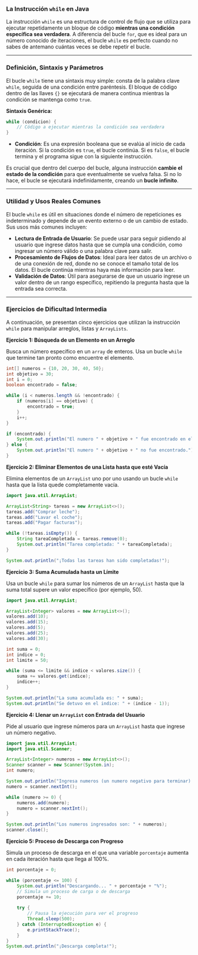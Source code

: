 ### La Instrucción `while` en Java

La instrucción `while` es una estructura de control de flujo que se utiliza para ejecutar repetidamente un bloque de código **mientras una condición específica sea verdadera**. A diferencia del bucle `for`, que es ideal para un número conocido de iteraciones, el bucle `while` es perfecto cuando no sabes de antemano cuántas veces se debe repetir el bucle.

-----

### Definición, Sintaxis y Parámetros

El bucle `while` tiene una sintaxis muy simple: consta de la palabra clave `while`, seguida de una condición entre paréntesis. El bloque de código dentro de las llaves `{}` se ejecutará de manera continua mientras la condición se mantenga como `true`.

**Sintaxis Genérica:**

```java
while (condicion) {
    // Código a ejecutar mientras la condición sea verdadera
}
```

  * **Condición**: Es una expresión booleana que se evalúa al inicio de cada iteración. Si la condición es `true`, el bucle continúa. Si es `false`, el bucle termina y el programa sigue con la siguiente instrucción.

Es crucial que dentro del cuerpo del bucle, alguna instrucción **cambie el estado de la condición** para que eventualmente se vuelva falsa. Si no lo hace, el bucle se ejecutará indefinidamente, creando un **bucle infinito**.

-----

### Utilidad y Usos Reales Comunes

El bucle `while` es útil en situaciones donde el número de repeticiones es indeterminado y depende de un evento externo o de un cambio de estado. Sus usos más comunes incluyen:

  * **Lectura de Entrada de Usuario**: Se puede usar para seguir pidiendo al usuario que ingrese datos hasta que se cumpla una condición, como ingresar un número válido o una palabra clave para salir.
  * **Procesamiento de Flujos de Datos**: Ideal para leer datos de un archivo o de una conexión de red, donde no se conoce el tamaño total de los datos. El bucle continúa mientras haya más información para leer.
  * **Validación de Datos**: Útil para asegurarse de que un usuario ingrese un valor dentro de un rango específico, repitiendo la pregunta hasta que la entrada sea correcta.

-----

### Ejercicios de Dificultad Intermedia

A continuación, se presentan cinco ejercicios que utilizan la instrucción `while` para manipular arreglos, listas y `ArrayLists`.

**Ejercicio 1: Búsqueda de un Elemento en un Arreglo**

Busca un número específico en un `array` de enteros. Usa un bucle `while` que termine tan pronto como encuentre el elemento.

```java
int[] numeros = {10, 20, 30, 40, 50};
int objetivo = 30;
int i = 0;
boolean encontrado = false;

while (i < numeros.length && !encontrado) {
    if (numeros[i] == objetivo) {
        encontrado = true;
    }
    i++;
}

if (encontrado) {
    System.out.println("El numero " + objetivo + " fue encontrado en el arreglo.");
} else {
    System.out.println("El numero " + objetivo + " no fue encontrado.");
}
```

**Ejercicio 2: Eliminar Elementos de una Lista hasta que esté Vacía**

Elimina elementos de un `ArrayList` uno por uno usando un bucle `while` hasta que la lista quede completamente vacía.

```java
import java.util.ArrayList;

ArrayList<String> tareas = new ArrayList<>();
tareas.add("Comprar leche");
tareas.add("Lavar el coche");
tareas.add("Pagar facturas");

while (!tareas.isEmpty()) {
    String tareaCompletada = tareas.remove(0);
    System.out.println("Tarea completada: " + tareaCompletada);
}

System.out.println("¡Todas las tareas han sido completadas!");
```

**Ejercicio 3: Suma Acumulada hasta un Límite**

Usa un bucle `while` para sumar los números de un `ArrayList` hasta que la suma total supere un valor específico (por ejemplo, 50).

```java
import java.util.ArrayList;

ArrayList<Integer> valores = new ArrayList<>();
valores.add(10);
valores.add(15);
valores.add(5);
valores.add(25);
valores.add(30);

int suma = 0;
int indice = 0;
int limite = 50;

while (suma <= limite && indice < valores.size()) {
    suma += valores.get(indice);
    indice++;
}

System.out.println("La suma acumulada es: " + suma);
System.out.println("Se detuvo en el indice: " + (indice - 1));
```

**Ejercicio 4: Llenar un `ArrayList` con Entrada del Usuario**

Pide al usuario que ingrese números para un `ArrayList` hasta que ingrese un número negativo.

```java
import java.util.ArrayList;
import java.util.Scanner;

ArrayList<Integer> numeros = new ArrayList<>();
Scanner scanner = new Scanner(System.in);
int numero;

System.out.println("Ingresa numeros (un numero negativo para terminar):");
numero = scanner.nextInt();

while (numero >= 0) {
    numeros.add(numero);
    numero = scanner.nextInt();
}

System.out.println("Los numeros ingresados son: " + numeros);
scanner.close();
```

**Ejercicio 5: Proceso de Descarga con Progreso**

Simula un proceso de descarga en el que una variable `porcentaje` aumenta en cada iteración hasta que llega al 100%.

```java
int porcentaje = 0;

while (porcentaje <= 100) {
    System.out.println("Descargando... " + porcentaje + "%");
    // Simula un proceso de carga o de descarga
    porcentaje += 10;
    
    try {
        // Pausa la ejecución para ver el progreso
        Thread.sleep(500);
    } catch (InterruptedException e) {
        e.printStackTrace();
    }
}
System.out.println("¡Descarga completa!");
```
